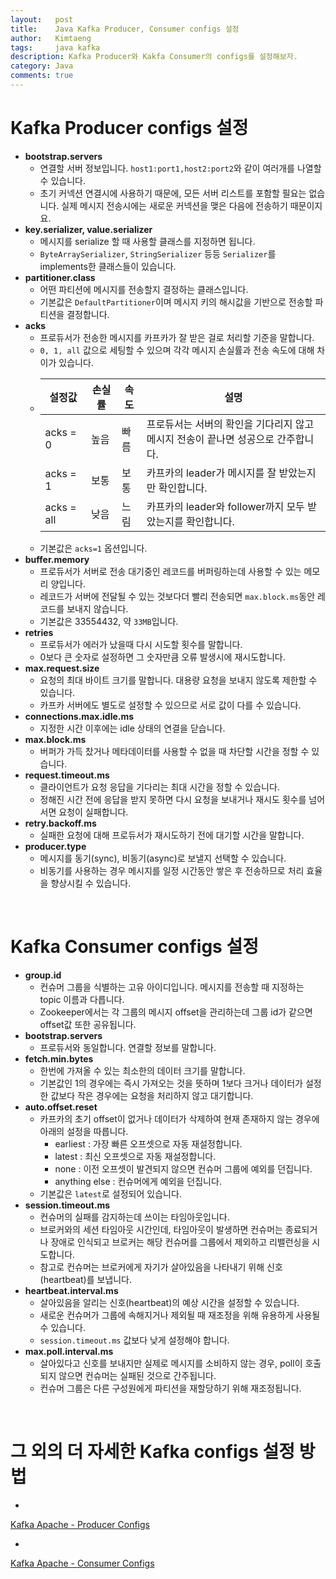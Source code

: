 ```yaml
---
layout:   post
title:    Java Kafka Producer, Consumer configs 설정
author:   Kimtaeng
tags: 	  java kafka 
description: Kafka Producer와 Kakfa Consumer의 configs를 설정해보자. 
category: Java
comments: true
---
```


# Kafka Producer configs 설정

- **bootstrap.servers**
  - 연결할 서버 정보입니다. ```host1:port1,host2:port2```와 같이 여러개를 나열할 수 있습니다.
  - 초기 커넥션 연결시에 사용하기 때문에, 모든 서버 리스트를 포함할 필요는 없습니다.
  실제 메시지 전송시에는 새로운 커넥션을 맺은 다음에 전송하기 때문이지요.
- **key.serializer, value.serializer**
  - 메시지를 serialize 할 때 사용할 클래스를 지정하면 됩니다.
  - ```ByteArraySerializer```, ```StringSerializer``` 등등 ```Serializer```를 implements한 클래스들이 있습니다.
- **partitioner.class**
  - 어떤 파티션에 메시지를 전송할지 결정하는 클래스입니다.
  - 기본값은 ```DefaultPartitioner```이며 메시지 키의 해시값을 기반으로 전송할 파티션을 결정합니다.
- **acks**
  - 프로듀서가 전송한 메시지를 카프카가 잘 받은 걸로 처리할 기준을 말합니다.
  - ```0, 1, all``` 값으로 세팅할 수 있으며 각각 메시지 손실률과 전송 속도에 대해 차이가 있습니다.
  - | 설정값 | 손실률 | 속도 | 설명 |
    |--------|--------|--------|--------|
    | acks = 0 | 높음 | 빠름 | 프로듀서는 서버의 확인을 기다리지 않고<br/> 메시지 전송이 끝나면 성공으로 간주합니다. |
    | acks = 1 | 보통 | 보통 | 카프카의 leader가 메시지를 잘 받았는지만 확인합니다. |
    | acks = all | 낮음 | 느림 | 카프카의 leader와 follower까지 모두 받았는지를 확인합니다. |
  - 기본값은 ```acks=1``` 옵션입니다.
- **buffer.memory**
  - 프로듀서가 서버로 전송 대기중인 레코드를 버퍼링하는데 사용할 수 있는 메모리 양입니다.
  - 레코드가 서버에 전달될 수 있는 것보다더 빨리 전송되면 ```max.block.ms```동안 레코드를 보내지 않습니다.
  - 기본값은 33554432, 약 ```33MB```입니다.
- **retries**
  - 프로듀서가 에러가 났을때 다시 시도할 횟수를 말합니다.
  - 0보다 큰 숫자로 설정하면 그 숫자만큼 오류 발생시에 재시도합니다.
- **max.request.size**
  - 요청의 최대 바이트 크기를 말합니다. 대용량 요청을 보내지 않도록 제한할 수 있습니다.
  - 카프카 서버에도 별도로 설정할 수 있으므로 서로 값이 다를 수 있습니다.
- **connections.max.idle.ms**
  - 지정한 시간 이후에는 idle 상태의 연결을 닫습니다.
- **max.block.ms**
  - 버퍼가 가득 찼거나 메타데이터를 사용할 수 없을 때 차단할 시간을 정할 수 있습니다.
- **request.timeout.ms**
  - 클라이언트가 요청 응답을 기다리는 최대 시간을 정할 수 있습니다.
  - 정해진 시간 전에 응답을 받지 못하면 다시 요청을 보내거나 재시도 횟수를 넘어서면 요청이 실패합니다.
- **retry.backoff.ms**
  - 실패한 요청에 대해 프로듀서가 재시도하기 전에 대기할 시간을 말합니다.
- **producer.type**
  - 메시지를 동기(sync), 비동기(async)로 보낼지 선택할 수 있습니다.
  - 비동기를 사용하는 경우 메시지를 일정 시간동안 쌓은 후 전송하므로 처리 효율을 향상시킬 수 있습니다.

<br/>

# Kafka Consumer configs 설정

- **group.id**
  - 컨슈머 그룹을 식별하는 고유 아이디입니다. 메시지를 전송할 때 지정하는 topic 이름과 다릅니다.
  - Zookeeper에서는 각 그룹의 메시지 offset을 관리하는데 그룹 id가 같으면 offset값 또한 공유됩니다.
- **bootstrap.servers**
  - 프로듀서와 동일합니다. 연결할 정보를 말합니다.
- **fetch.min.bytes**
  - 한번에 가져올 수 있는 최소한의 데이터 크기를 말합니다.
  - 기본값인 1의 경우에는 즉시 가져오는 것을 뜻하며 1보다 크거나 데이터가 설정한 값보다 작은 경우에는
  요청을 처리하지 않고 대기합니다.
- **auto.offset.reset**
  - 카프카의 초기 offset이 없거나 데이터가 삭제하여 현재 존재하지 않는 경우에 아래의 설정을 따릅니다.
    - earliest : 가장 빠른 오프셋으로 자동 재설정합니다.
    - latest : 최신 오프셋으로 자동 재설정합니다.
    - none : 이전 오프셋이 발견되지 않으면 컨슈머 그룹에 예외를 던집니다.
    - anything else : 컨슈머에게 예외을 던집니다.
  - 기본값은 ```latest```로 설정되어 있습니다.
- **session.timeout.ms**
  - 컨슈머의 실패를 감지하는데 쓰이는 타임아웃입니다.
  - 브로커와의 세션 타임아웃 시간인데, 타임아웃이 발생하면 컨슈머는 종료되거나 장애로 인식되고
  브로커는 해당 컨슈머를 그룹에서 제외하고 리밸런싱을 시도합니다.
  - 참고로 컨슈머는 브로커에게 자기가 살아있음을 나타내기 위해 신호(heartbeat)를 보냅니다.
- **heartbeat.interval.ms**
  - 살아있음을 알리는 신호(heartbeat)의 예상 시간을 설정할 수 있습니다.
  - 새로운 컨슈머가 그룹에 속해지거나 제외될 때 재조정을 위해 유용하게 사용될 수 있습니다.
  - ```session.timeout.ms``` 값보다 낮게 설정해야 합니다.
- **max.poll.interval.ms**
  - 살아있다고 신호를 보내지만 실제로 메시지를 소비하지 않는 경우, poll이 호출되지 않으면
  컨슈머는 실패된 것으로 간주됩니다.
  - 컨슈머 그룹은 다른 구성원에게 파티션을 재할당하기 위해 재조정됩니다.

<br/>


# 그 외의 더 자세한 Kafka configs 설정 방법

- <a href="https://kafka.apache.org/documentation/#producerconfigs" rel="nofollow" target="_blank">
Kafka Apache - Producer Configs</a>
- <a href="https://kafka.apache.org/documentation/#consumerconfigs" rel="nofollow" target="_blank">
Kafka Apache - Consumer Configs</a>